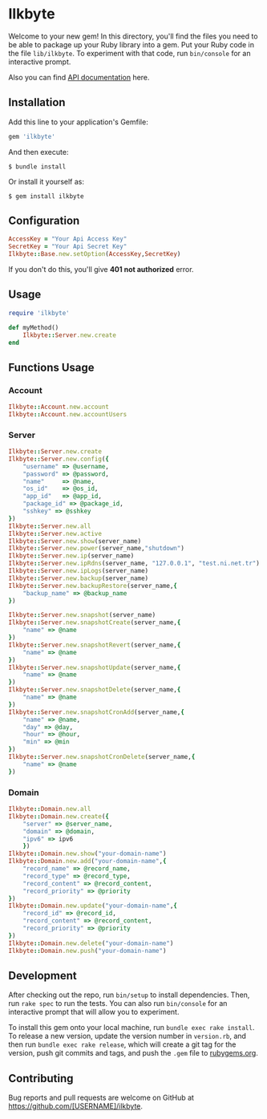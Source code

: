 # Ilkbyte

Welcome to your new gem! In this directory, you'll find the files you need to be able to package up your Ruby library into a gem. Put your Ruby code in the file `lib/ilkbyte`. To experiment with that code, run `bin/console` for an interactive prompt.

Also you can find [API documentation](https://apidocs.ilkbyte.com/docs/1.0/overview) here.
## Installation

Add this line to your application's Gemfile:

```ruby
gem 'ilkbyte'
```

And then execute:

    $ bundle install

Or install it yourself as:

    $ gem install ilkbyte
## Configuration

```ruby
AccessKey = "Your Api Access Key"
SecretKey = "Your Api Secret Key"
Ilkbyte::Base.new.setOption(AccessKey,SecretKey)
```
If you don't do this, you'll give **401 not authorized** error.

## Usage

```ruby
require 'ilkbyte'

def myMethod()
    Ilkbyte::Server.new.create
end
```

## Functions Usage
### Account
```ruby
Ilkbyte::Account.new.account
Ilkbyte::Account.new.accountUsers
```
### Server
```ruby
Ilkbyte::Server.new.create
Ilkbyte::Server.new.config({
    "username" => @username,
    "password" => @password,
    "name"     => @name,
    "os_id"    => @os_id,
    "app_id"   => @app_id,
    "package_id" => @package_id,
    "sshkey" => @sshkey
})
Ilkbyte::Server.new.all
Ilkbyte::Server.new.active
Ilkbyte::Server.new.show(server_name)
Ilkbyte::Server.new.power(server_name,"shutdown")
Ilkbyte::Server.new.ip(server_name)
Ilkbyte::Server.new.ipRdns(server_name, "127.0.0.1", "test.ni.net.tr")
Ilkbyte::Server.new.ipLogs(server_name)
Ilkbyte::Server.new.backup(server_name)
Ilkbyte::Server.new.backupRestore(server_name,{
    "backup_name" => @backup_name
})

Ilkbyte::Server.new.snapshot(server_name)
Ilkbyte::Server.new.snapshotCreate(server_name,{
    "name" => @name
})
Ilkbyte::Server.new.snapshotRevert(server_name,{
    "name" => @name
})
Ilkbyte::Server.new.snapshotUpdate(server_name,{
    "name" => @name
})
Ilkbyte::Server.new.snapshotDelete(server_name,{
    "name" => @name
})
Ilkbyte::Server.new.snapshotCronAdd(server_name,{
    "name" => @name,
    "day" => @day,
    "hour" => @hour,
    "min" => @min
})
Ilkbyte::Server.new.snapshotCronDelete(server_name,{
    "name" => @name
})
```
### Domain
```ruby
Ilkbyte::Domain.new.all
Ilkbyte::Domain.new.create({
    "server" => @server_name,
    "domain" => @domain,
    "ipv6" => ipv6
    })
Ilkbyte::Domain.new.show("your-domain-name")
Ilkbyte::Domain.new.add("your-domain-name",{
    "record_name" => @record_name,
    "record_type" => @record_type,
    "record_content" => @record_content,
    "record_priority" => @priority
})
Ilkbyte::Domain.new.update("your-domain-name",{
    "record_id" => @record_id,
    "record_content" => @record_content,
    "record_priority" => @priority
})
Ilkbyte::Domain.new.delete("your-domain-name")
Ilkbyte::Domain.new.push("your-domain-name")
```
## Development

After checking out the repo, run `bin/setup` to install dependencies. Then, run `rake spec` to run the tests. You can also run `bin/console` for an interactive prompt that will allow you to experiment.

To install this gem onto your local machine, run `bundle exec rake install`. To release a new version, update the version number in `version.rb`, and then run `bundle exec rake release`, which will create a git tag for the version, push git commits and tags, and push the `.gem` file to [rubygems.org](https://rubygems.org).

## Contributing

Bug reports and pull requests are welcome on GitHub at https://github.com/[USERNAME]/ilkbyte.

